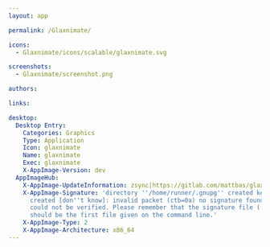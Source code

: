 ```yaml
---
layout: app

permalink: /Glaxnimate/

icons:
  - Glaxnimate/icons/scalable/glaxnimate.svg

screenshots:
  - Glaxnimate/screenshot.png

authors:

links:

desktop:
  Desktop Entry:
    Categories: Graphics
    Type: Application
    Icon: glaxnimate
    Name: glaxnimate
    Exec: glaxnimate
    X-AppImage-Version: dev
  AppImageHub:
    X-AppImage-UpdateInformation: zsync|https://gitlab.com/mattbas/glaxnimate/-/jobs/artifacts/pre-release/raw/glaxnimate-x86_64.AppImage.zsync?job=linux:appimage
    X-AppImage-Signature: 'directory ''/home/runner/.gnupg'' created keybox ''/home/runner/.gnupg/pubring.kbx''
      created [don''t know]: invalid packet (ctb=0a) no signature found the signature
      could not be verified. Please remember that the signature file (.sig or .asc)
      should be the first file given on the command line.'
    X-AppImage-Type: 2
    X-AppImage-Architecture: x86_64
---
```

